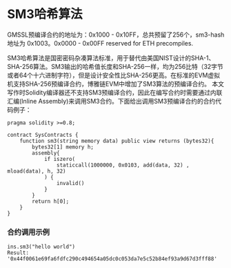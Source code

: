 # SM3哈希算法

GMSSL预编译合约的地址为：0x1000 - 0x10FF，总共预留了256个，sm3-hash 地址为 0x1003。0x0000 - 0x00FF reserved for ETH precompiles.

SM3哈希算法是国密密码杂凑算法标准，用于替代由美国NIST设计的SHA-1、SHA-256算法。SM3输出的哈希值长度和SHA-256一样，均为256比特（32字节或者64个十六进制字符），但是设计安全性比SHA-256更高。在标准的EVM虚拟机支持SHA-256预编译合约，博雅链EVM中增加了SM3算法的预编译合约。
本文写作时Solidity编译器还不支持SM3预编译合约，因此在编写合约时需要通过内联汇编(Inline Assembly)来调用SM3合约。下面给出调用SM3预编译合约的合约代码例子：

```solidity
pragma solidity >=0.8;

contract SysContracts {
	function sm3(string memory data) public view returns (bytes32){
        bytes32[1] memory h;
	    assembly{
            if iszero(
                staticcall(1000000, 0x0103, add(data, 32) , mload(data), h, 32)
            ) {
                invalid()
            }
        }
        return h[0];
    }
}
```

### 合约调用示例
```
ins.sm3("hello world")
Result: '0x44f0061e69fa6fdfc290c494654a05dc0c053da7e5c52b84ef93a9d67d3fff88'
```
